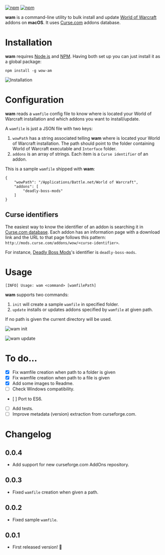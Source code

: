 [![npm](https://img.shields.io/npm/v/wam.svg?maxAge=2592000)](https://www.npmjs.com/package/wow-am) [![npm](https://img.shields.io/npm/l/wow-am.svg?maxAge=2592000)](https://www.npmjs.com/package/wow-am)

**wam** is a command-line utility to bulk install and update [World of Warcraft](https://battle.net/wow) addons on **macOS**. It uses [Curse.com](http://mods.curse.com/addons/wow) addons database.

# Installation

**wam** requires [Node.js](https://nodejs.org) and [NPM](https://www.npmjs.com). Having both set up you can just install it as a global package:

```
npm install -g wow-am
```

![Installation](https://cloud.githubusercontent.com/assets/779767/17183583/7778fbe6-5428-11e6-912d-89de8724e048.gif)

# Configuration

**wam** reads a `wamfile` config file to know where is located your World of Warcraft installation and which addons you want to install/update.

A `wamfile` is just a JSON file with two keys:

1. `wowPath` has a string associated telling **wam** where is located your World of Warcraft installation. The path should point to the folder containing World of Warcraft executable and `Interface` folder.
1. `addons` is an array of strings. Each item is a `Curse identifier` of an addon.

This is a sample `wamfile` shipped with **wam**:

```
{
	"wowPath": "/Applications/Battle.net/World of Warcraft",
	"addons": [
		"deadly-boss-mods"
	]
}
```

## Curse identifiers

The easiest way to know the identifier of an addon is searching it in [Curse.com database](http://mods.curse.com/addons/wow). Each addon has an information page with a download link and the URL to that page follows this pattern: `http://mods.curse.com/addons/wow/<curse-identifier>`.

For instance, [Deadly Boss Mods](http://mods.curse.com/addons/wow/deadly-boss-mods)'s identifier is `deadly-boss-mods`.

# Usage

```
[INFO] Usage: wam <command> [wamfilePath]
```

**wam** supports two commands:

1. `init` will create a sample `wamfile` in specified folder.
2. `update` installs or updates addons specified by `wamfile` at given path.

If no path is given the current directory will be used.

![wam init](https://cloud.githubusercontent.com/assets/779767/17184185/32c2dac8-542b-11e6-9de6-66433bad0ce7.gif)

![wam update](https://cloud.githubusercontent.com/assets/779767/17184190/3711dcd2-542b-11e6-9c29-5f3a2bc74d75.gif)

# To do...

- [x] Fix wamfile creation when path to a folder is given
- [x] Fix wamfile creation when path to a file is given
- [x] Add some images to Readme.
- [ ] Check Windows compatibility.
- [ ] Port to ES6.
- [ ] Add tests.
- [ ] Improve metadata (version) extraction from curseforge.com.

# Changelog

## 0.0.4

- Add support for new curseforge.com AddOns repository.

## 0.0.3

- Fixed `wamfile` creation when given a path.

## 0.0.2

- Fixed sample `wamfile`.

## 0.0.1

- First released version! 🎉
